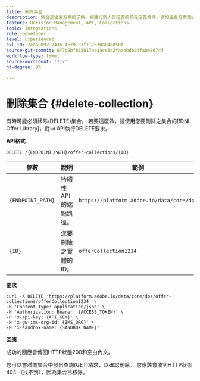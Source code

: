 ```yaml
---
title: 刪除集合
description: 集合是優惠方案的子集，根據行銷人員定義的預先定義條件，例如優惠方案類別。
feature: Decision Management, API, Collections
topic: Integrations
role: Developer
level: Experienced
exl-id: 2eaa0092-2436-4679-83f1-7530ab4a858f
source-git-commit: 6f7b9bfb65617ee1ace3a2faaebdb24fa068d74f
workflow-type: tm+mt
source-wordcount: '117'
ht-degree: 9%

---
```


# 刪除集合 {#delete-collection}

有時可能必須移除(DELETE)集合。 若要這麼做，請使用您要刪除之集合的[!DNL Offer Library]，對`id` API執行DELETE要求。

**API格式**

```http
DELETE /{ENDPOINT_PATH}/offer-collections/{ID}
```

| 參數 | 說明 | 範例 |
| --------- | ----------- | ------- |
| `{ENDPOINT_PATH}` | 持續性API的端點路徑。 | `https://platform.adobe.io/data/core/dps` |
| `{ID}` | 您要刪除之實體的ID。 | `offerCollection1234` |

**要求**

```shell
curl -X DELETE 'https://platform.adobe.io/data/core/dps/offer-collections/offerCollection1234' \
-H 'Content-Type: application/json' \
-H 'Authorization: Bearer  {ACCESS_TOKEN}' \
-H 'x-api-key: {API_KEY}' \
-H 'x-gw-ims-org-id: {IMS_ORG}' \
-H 'x-sandbox-name: {SANDBOX_NAME}' 
```

**回應**

成功的回應會傳回HTTP狀態200和空白內文。

您可以嘗試向集合中發出查詢(GET)請求，以確認刪除。 您應該會收到HTTP狀態404 （找不到），因為集合已移除。
